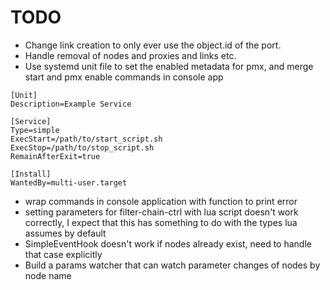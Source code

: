 # TODO

- Change link creation to only ever use the object.id of the port.
- Handle removal of nodes and proxies and links etc.
- Use systemd unit file to set the enabled metadata for pmx, and merge start and
  pmx enable commands in console app

```unit file (systemd)
[Unit]
Description=Example Service

[Service]
Type=simple
ExecStart=/path/to/start_script.sh
ExecStop=/path/to/stop_script.sh
RemainAfterExit=true

[Install]
WantedBy=multi-user.target
```

- wrap commands in console application with function to print error
- setting parameters for filter-chain-ctrl with lua script doesn't work
  correctly, I expect that this has something to do with the types lua assumes
  by default
- SimpleEventHook doesn't work if nodes already exist, need to handle that case
  explicitly
- Build a params watcher that can watch parameter changes of nodes by node name
